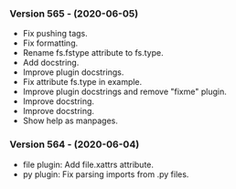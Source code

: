 ### Version 565 - (2020-06-05)

- Fix pushing tags.
- Fix formatting.
- Rename fs.fstype attribute to fs.type.
- Add docstring.
- Improve plugin docstrings.
- Fix attribute fs.type in example.
- Improve plugin docstrings and remove "fixme" plugin.
- Improve docstring.
- Improve docstring.
- Show help as manpages.

### Version 564 - (2020-06-04)

- file plugin: Add file.xattrs attribute.
- py plugin: Fix parsing imports from .py files.

